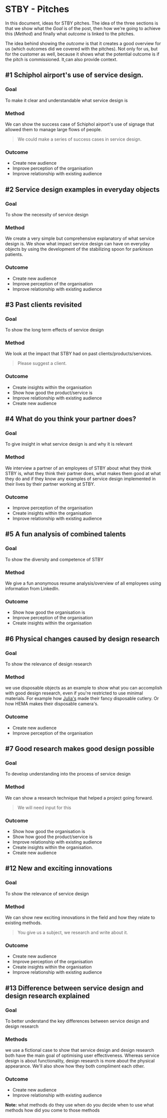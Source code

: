 # STBY - Pitches

In this document, ideas for STBY pitches. The idea of the three sections is that we show what the *Goal* is of the post, then how we're going to achieve this (*Method*) and finally what *outcome* is linked to the pitches.

The idea behind showing the *outcome* is that it creates a good overview for us (which outcomes did we covered with the pitches). Not only for us, but for the customer as well, because it shows what the potential outcome is if the pitch is commissioned. It̨ can also provide context.

## #1 Schiphol airport's use of service design.

### Goal

To make it clear and understandable what service design is

### Method

We can show the success case of Schiphol airport's use of signage that allowed them to manage large flows of people.

> We could make a series of success cases in service design.

### Outcome

* Create new audience
* Improve perception of the organisation
* Improve relationship with existing audience

## #2 Service design examples in everyday objects

### Goal

To show the necessity of service design

### Method

We create a very simple but comprehensive explanatory of what service design is. We show what impact service design can have on everyday objects by using the development of the stabilizing spoon for parkinson patients.

### Outcome

* Create new audience
* Improve perception of the organisation
* Improve relationship with existing audience

## #3 Past clients revisited

### Goal

To show the long term effects of service design

### Method

We look at the impact that STBY had on past clients/products/services.

> Please suggest a client.

### Outcome

* Create insights within the organisation
* Show how good the product/service is
* Improve relationship with existing audience
* Create new audience

## #4 What do you think your partner does?

### Goal

To give insight in what service design is and why it is relevant

### Method

We interview a partner of an employees of STBY about what they think STBY is, what they think their partner does, what makes them good at what they do and if they know any examples of service design implemented in their lives by their partner working at STBY.

### Outcome

* Improve perception of the organisation
* Create insights within the organisation
* Improve relationship with existing audience

## #5 A fun analysis of combined talents   

### Goal

To show the diversity and competence of STBY

### Method

We give a fun anonymous resume analysis/overview of all employees using information from LinkedIn.

### Outcome

* Show how good the organisation is
* Improve perception of the organisation
* Create insights within the organisation

## #6 Physical changes caused by design research

### Goal

To show the relevance of design research

### Method

we use disposable objects as an example to show what you can accomplish with good design research, even if you're restricted to use minimal materials. For example how [Julia's](https://www.google.nl/search?q=julia%27s+pasta+ns&espv=2&biw=1680&bih=955&source=lnms&tbm=isch&sa=X&ved=0ahUKEwi01eeC6_nKAhXCPBQKHb1wASMQ_AUIBigB#imgrc=YR90Z-s9-YcGwM%3A) made their fancy disposable cutlery. Or how HEMA makes their disposable camera's.

### Outcome

* Create new audience
* Improve perception of the organisation

## #7 Good research makes good design possible

### Goal

To develop understanding into the process of service design

### Method

We can show a research technique that helped a project going forward.

> We will need input for this

### Outcome

* Show how good the organisation is
* Show how good the product/service is
* Improve relationship with existing audience
* Create insights within the organisation.
* Create new audience


<!-- ##  #8 Personal drive

### Goal

To show the personal motivation of the employees

### Method

We interview them about their favorite project. What roadblocks they faced and what changes they hoped to aspire.

> Interview is needed

### Outcome

* Show how good the organisation is
* Improve relationship with existing audience
* Create insights within the organisation
* Create new audience -->

<!-- ## #9 Describing vision through choice of projects   

### Goal

To better understand the vision of STBY

### Method

We show which considerations STBY makes when accepting projects.

> Short interview or additional information needed.

### Outcome

* Grow existing audience
* Improve relationship with existing audience
* Give insight in the organisation -->

<!-- ## #10 Service/research design in everyday objects

### Goal

To show what impact STBY can have on our lives

### Method

We show changes in projects that can be implemented in every day objects.

> Additional information needed

### Outcome

* Create new audience
* Grow existing audience
* Give insights in the organisation
* show how good the service/product is
* Improve relationship with existing audience -->

<!-- ## #11 How to do research for service design

### Goal

To give more insights into the research behind service design

### Method

We can show important steps in STBY's research process and what other fields could learn from them.

> Interview or additional information needed.

### Outcome

* Give insight in the organization
* Create new audience
* Grow existing audience
* Improve relationship with existing audience -->

## #12 New and exciting innovations

### Goal

To show the relevance of service design

### Method

We can show new exciting innovations in the field and how they relate to existing methods.

> You give us a subject, we research and write about it.

### Outcome

* Create new audience
* Improve perception of the organisation
* Create insights within the organisation
* Improve relationship with existing audience

## #13 Difference between service design and design research explained

### Goal

To better understand the key differences between service design and design research

### Methods

we use a fictional case to show that service design and design research both have the main goal of optimising user effectiveness. Whereas service design is about functionality, design research is more about the physical appearance. We'll also show how they both compliment each other.      

### Outcome

* Create new audience
* Improve relationship with existing audience

<!-- ## #14: Knowing your user base

### Goal
To show how important it is to connect with you user base

### Methods
We discuss cases where the designers were and were not aware of the needs of the user. We can use the popular social media [design fail](http://9gag.com/search?query=broken+apple+cable) or [trust me i'm an engineer](http://9gag.com/gag/6494774) examples.

### Outcome
* Create new audience
* Improve relationship with existing audience -->



**Note:**
what methods do they use
when do you decide when to use what methods
how did you come to those methods
